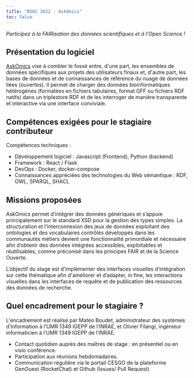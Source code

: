 ```yaml
---
title: "BSOC 2022 : AskOmics"
toc: false
---
```


*Participez à la FAIRisation des données scientifiques et à l'Open Science !*

## Présentation du logiciel

[AskOmics](https://askomics.org/) vise à combler le fossé entre, d'une part, les ensembles de données spécifiques aux projets des utilisateurs finaux et, d'autre part, les bases de données et de connaissances de référence du nuage de données liées (ouvertes). Il permet de charger des données bioinformatiques hétérogènes (formatées en fichiers tabulaires, format GFF ou fichiers RDF natifs) dans un triplestore RDF et de les interroger de manière transparente et interactive via une interface conviviale. 

## Compétences exigées pour le stagiaire contributeur

Compétences techniques :

- Développement logiciel : Javascript (Frontend), Python (backend)
- Framework : React / Flask
- DevOps : Docker, docker-compose
- Connaissances appréciées des technologies du Web sémantique : RDF, OWL, SPARQL, SHACL

## Missions proposées

AskOmics permet d’intégrer des données génériques et s’appuie principalement sur le standard XSD pour la gestion des types simples. La structuration et l’interconnexion des jeux de données exploitant des ontologies et des vocabulaires contrôlés développés dans les communautés métiers devient une fonctionnalité primordiale et nécessaire afin d’obtenir des données intégrées accessibles, exploitables et réutilisables, comme préconisé dans les principes FAIR et de la Science Ouverte. 

L’objectif du stage est d’implémenter des interfaces visuelles d’intégration sur cette thématique afin d'améliorer et d’adapter, in fine, les interactions visuelles dans les interfaces de requête et de publication des ressources des données de recherche.

## Quel encadrement pour le stagiaire ?

L'encadrement est réalisé par Matéo Boudet, administrateur des systèmes d’information à l’UMR 1349 IGEPP de l’INRAE, et Olivier Filangi, ingénieur informaticien à l’UMR 1349 IGEPP de l’INRAE.

- Contact quotidien auprès des maîtres de stage :  en présentiel ou en visio conférence. 
- Participation aux réunions hebdomadaires.
- Communication régulière via le portail CESGO de la plateforme GenOuest (RocketChat) et Github (Issues/ Pull Request)

